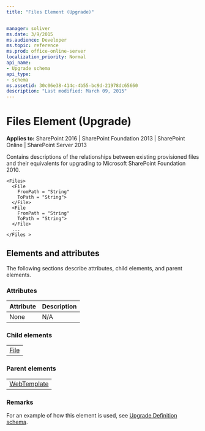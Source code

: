 ```yaml
---
title: "Files Element (Upgrade)"


manager: soliver
ms.date: 3/9/2015
ms.audience: Developer
ms.topic: reference
ms.prod: office-online-server
localization_priority: Normal
api_name:
- Upgrade schema
api_type:
- schema
ms.assetid: 30c06e38-414c-4b55-bc9d-21978dc65660
description: "Last modified: March 09, 2015"
---
```


# Files Element (Upgrade)

 
  
 **Applies to:** SharePoint 2016 | SharePoint Foundation 2013 | SharePoint Online | SharePoint Server 2013
  
Contains descriptions of the relationships between existing provisioned files and their equivalents for upgrading to Microsoft SharePoint Foundation 2010.
  
```
<Files>
  <File
    FromPath = "String"
    ToPath = "String">
  </File>
  <File
    FromPath = "String"
    ToPath = "String">
  </File>
  ...
</Files >
```

## Elements and attributes

The following sections describe attributes, child elements, and parent elements.

### Attributes

|**Attribute**|**Description**|
|:-----|:-----|
|None  <br/> |N/A  <br/> |
   
### Child elements

||
|:-----|
|[File](file-element-upgrade.md)|
   
### Parent elements

||
|:-----|
|[WebTemplate](webtemplate-element-upgrade.md)|
   
### Remarks

For an example of how this element is used, see [Upgrade Definition schema](upgrade-definition-schema.md).
  

